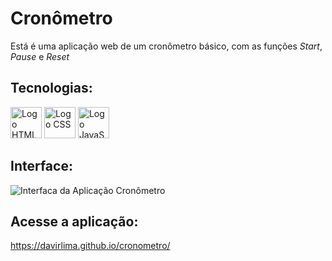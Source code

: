 # Cronômetro

Está é uma aplicação web de um cronômetro básico, com as funções *Start*, *Pause* e *Reset*

## Tecnologias:
<div style=display: inline-block>
  <img
      height="50px"
      src="https://cdn.jsdelivr.net/gh/devicons/devicon/icons/html5/html5-original.svg"
      alt="Logo HTML"
  />
  <img 
    height="50px"
    src="https://cdn.jsdelivr.net/gh/devicons/devicon/icons/css3/css3-original.svg" 
    alt="Logo CSS"
  />
  <img 
    height="50px"
    src="https://cdn.jsdelivr.net/gh/devicons/devicon/icons/javascript/javascript-original.svg"
    alt="Logo JavaScript"
  />
</div>

## Interface:
<img
  src="https://user-images.githubusercontent.com/97968740/185645494-8488ad79-dd61-4160-81cc-fe3216ec844f.png"
  alt="Interfaca da Aplicação Cronômetro"
/>

## Acesse a aplicação:
<https://davirlima.github.io/cronometro/>
